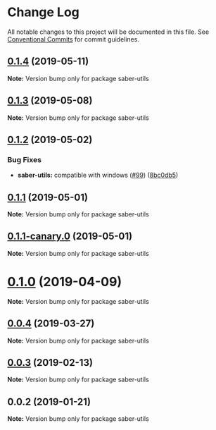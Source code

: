 # Change Log

All notable changes to this project will be documented in this file.
See [Conventional Commits](https://conventionalcommits.org) for commit guidelines.

## [0.1.4](https://github.com/egoist/saber/compare/saber-utils@0.1.3...saber-utils@0.1.4) (2019-05-11)

**Note:** Version bump only for package saber-utils

## [0.1.3](https://github.com/egoist/saber/compare/saber-utils@0.1.2...saber-utils@0.1.3) (2019-05-08)

**Note:** Version bump only for package saber-utils

## [0.1.2](https://github.com/egoist/saber/compare/saber-utils@0.1.1...saber-utils@0.1.2) (2019-05-02)

### Bug Fixes

- **saber-utils:** compatible with windows ([#99](https://github.com/egoist/saber/issues/99)) ([8bc0db5](https://github.com/egoist/saber/commit/8bc0db5))

## [0.1.1](https://github.com/egoist/saber/compare/saber-utils@0.1.1-canary.0...saber-utils@0.1.1) (2019-05-01)

**Note:** Version bump only for package saber-utils

## [0.1.1-canary.0](https://github.com/egoist/saber/compare/saber-utils@0.1.0...saber-utils@0.1.1-canary.0) (2019-05-01)

**Note:** Version bump only for package saber-utils

# [0.1.0](https://github.com/egoist/saber/compare/saber-utils@0.0.4...saber-utils@0.1.0) (2019-04-09)

**Note:** Version bump only for package saber-utils

## [0.0.4](https://github.com/egoist/saber/compare/saber-utils@0.0.3...saber-utils@0.0.4) (2019-03-27)

**Note:** Version bump only for package saber-utils

## [0.0.3](https://github.com/egoist/saber/compare/saber-utils@0.0.2...saber-utils@0.0.3) (2019-02-13)

**Note:** Version bump only for package saber-utils

## 0.0.2 (2019-01-21)

**Note:** Version bump only for package saber-utils
